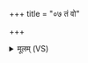 +++
title = "०७ तं वो"

+++
<details><summary>मूलम् (VS)</summary>

तं वो॑ धि॒या नव्य॑स्या॒ शवि॑ष्ठं प्र॒त्नं प्र॑त्न॒वत्प॑रितंस॒यध्यै॑।  
स नो॑ वक्षदनिमा॒नः सु॒वह्मेन्द्रो॒ विश्वा॒न्यति॑ दु॒र्गहा॑णि ॥
</details>